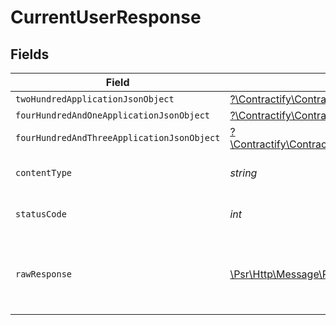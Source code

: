 # CurrentUserResponse


## Fields

| Field                                                                                                                                                  | Type                                                                                                                                                   | Required                                                                                                                                               | Description                                                                                                                                            |
| ------------------------------------------------------------------------------------------------------------------------------------------------------ | ------------------------------------------------------------------------------------------------------------------------------------------------------ | ------------------------------------------------------------------------------------------------------------------------------------------------------ | ------------------------------------------------------------------------------------------------------------------------------------------------------ |
| `twoHundredApplicationJsonObject`                                                                                                                      | [?\Contractify\ContractifyAPI\Models\Operations\CurrentUserResponseBody](../../Models/Operations/CurrentUserResponseBody.md)                           | :heavy_minus_sign:                                                                                                                                     | OK                                                                                                                                                     |
| `fourHundredAndOneApplicationJsonObject`                                                                                                               | [?\Contractify\ContractifyAPI\Models\Operations\CurrentUserUsersResponseBody](../../Models/Operations/CurrentUserUsersResponseBody.md)                 | :heavy_minus_sign:                                                                                                                                     | Unauthenticated                                                                                                                                        |
| `fourHundredAndThreeApplicationJsonObject`                                                                                                             | [?\Contractify\ContractifyAPI\Models\Operations\CurrentUserUsersResponseResponseBody](../../Models/Operations/CurrentUserUsersResponseResponseBody.md) | :heavy_minus_sign:                                                                                                                                     | Forbidden                                                                                                                                              |
| `contentType`                                                                                                                                          | *string*                                                                                                                                               | :heavy_check_mark:                                                                                                                                     | HTTP response content type for this operation                                                                                                          |
| `statusCode`                                                                                                                                           | *int*                                                                                                                                                  | :heavy_check_mark:                                                                                                                                     | HTTP response status code for this operation                                                                                                           |
| `rawResponse`                                                                                                                                          | [\Psr\Http\Message\ResponseInterface](https://www.php-fig.org/psr/psr-7/#33-psrhttpmessageresponseinterface)                                           | :heavy_minus_sign:                                                                                                                                     | Raw HTTP response; suitable for custom response parsing                                                                                                |